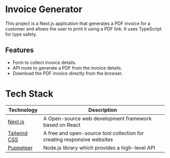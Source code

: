 # Invoice Generator

This project is a Next.js application that generates a PDF invoice for a customer and allows the user to print it using a PDF link. It uses TypeScript for type safety.

## Features

- Form to collect invoice details.
- API route to generate a PDF from the invoice details.
- Download the PDF invoice directly from the browser.

# Tech Stack

| Technology                                                                             | Description                                                               |
| -------------------------------------------------------------------------------------- | ------------------------------------------------------------------------- |
| [Next.js](https://nextjs.org/)                                                         | A Open-source web development framework based on React                    |                     
| [Tailwind CSS](https://tailwindcss.com/)                                               | A free and open-source tool collection for creating responsive websites   | 
| [Puppeteer](https://pptr.dev/)                                                         | Node.js library which provides a high-level API                           |
